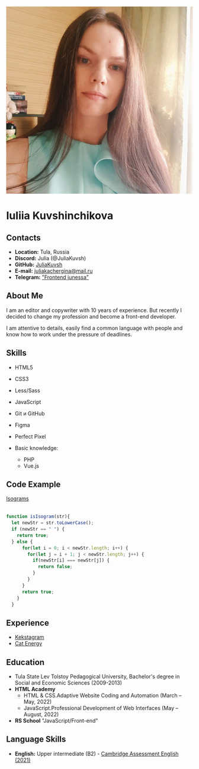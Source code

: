 ![Iuliia Kuvshinchikova](CV.jpg)

# Iuliia Kuvshinchikova

## Contacts

* **Location:** Tula, Russia
* **Discord:** Julia (@JuliaKuvsh)
* **GitHub:** [JuliaKuvsh](https://github.com/JuliaKuvsh)
* **E-mail:** juliakachergina@mail.ru
* **Telegram:** ["Frontend junessa"](https://t.me/frontend_junessa)
  
## About Me

I am an editor and copywriter with 10 years of experience. But recently I decided to change my profession and become a front-end developer.

I am attentive to details, easily find a common language with people and know how to work under the pressure of deadlines.

## Skills

* HTML5
* CSS3
* Less/Sass
* JavaScript
* Git и GitHub
* Figma
* Perfect Pixel

* Basic knowledge:
    + PHP
    + Vue.js

## Code Example

[Isograms](https://www.codewars.com/kata/54ba84be607a92aa900000f1)

```JavaScript

function isIsogram(str){
  let newStr = str.toLowerCase();
  if (newStr == " ") {
    return true;
  } else {
      for(let i = 0; i < newStr.length; i++) {
        for(let j = i + 1; j < newStr.length; j++) {
          if(newStr[i] === newStr[j]) {
            return false;
          }
        }
      }
      return true;
    } 
  }
```

## Experience

* [Kekstagram](https://github.com/JuliaKuvsh/2037569-kekstagram-26)
* [Cat Energy](https://juliakuvsh.github.io/2037569-cat-energy-25/)

## Education

* Tula State Lev Tolstoy Pedagogical University, Bachelor's degree in Social and Economic Sciences (2009-2013)
* **HTML Academy**
    * HTML & CSS.Adaptive Website Coding and Automation (March – May, 2022)
    * JavaScript.Professional Development of Web Interfaces (May – August, 2022)
* **RS School** "JavaScript/Front-end"

## Language Skills

* **English:** Upper intermediate (B2) - [Cambridge Assessment English (2021)](https://drive.google.com/file/d/1Ouqmb9pTID6ii4LF3ks_IDpDlS-H0gsS/view)

